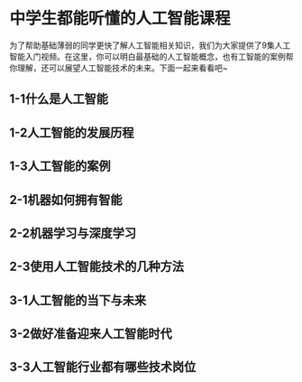 # 中学生都能听懂的人工智能课程
为了帮助基础薄弱的同学更快了解人工智能相关知识，我们为大家提供了9集人工智能入门视频。在这里，你可以明白最基础的人工智能概念，也有工智能的案例帮你理解，还可以展望人工智能技术的未来。下面一起来看看吧~

## 1-1什么是人工智能

## 1-2人工智能的发展历程

## 1-3人工智能的案例

## 2-1机器如何拥有智能

## 2-2机器学习与深度学习

## 2-3使用人工智能技术的几种方法

## 3-1人工智能的当下与未来

## 3-2做好准备迎来人工智能时代

## 3-3人工智能行业都有哪些技术岗位
